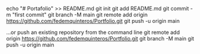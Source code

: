 echo "# Portafolio" >> README.md
git init
git add README.md
git commit -m "first commit"
git branch -M main
git remote add origin https://github.com/fedemquinteros/Portfolio.git
git push -u origin main

…or push an existing repository from the command line
git remote add origin https://github.com/fedemquinteros/Portfolio.git
git branch -M main
git push -u origin main
